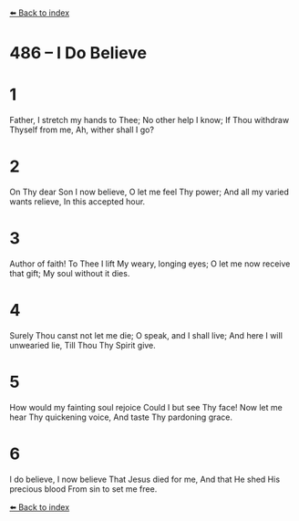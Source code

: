 [⬅️ Back to index](../README.md)

# 486 – I Do Believe


# 1
Father, I stretch my hands to Thee;
No other help I know;
If Thou withdraw Thyself from me,
Ah, wither shall I go?

# 2
On Thy dear Son I now believe,
O let me feel Thy power;
And all my varied wants relieve,
In this accepted hour.

# 3
Author of faith! To Thee I lift
My weary, longing eyes;
O let me now receive that gift;
My soul without it dies.

# 4
Surely Thou canst not let me die;
O speak, and I shall live;
And here I will unwearied lie,
Till Thou Thy Spirit give.

# 5
How would my fainting soul rejoice
Could I but see Thy face!
Now let me hear Thy quickening voice,
And taste Thy pardoning grace.

# 6
I do believe, I now believe
That Jesus died for me,
And that He shed His precious blood
From sin to set me free.

[⬅️ Back to index](../README.md)
